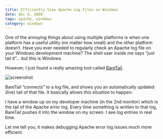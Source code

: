 ```yaml
---
title: Efficiently View Apache Log Files on Windows
date: dec 8, 2009
tags: apache, windows
category: windows
---
```


One of the annoying things about using multiple platforms is when one platform has a useful utility (no matter how small) and the other platform doesn’t. Have you ever needed to regularly check an Apache log file on your Windows development machine? The shell user inside me says “just tail it”… but this is Windows.

However, I just found a really amazing tool called [BareTail](http://www.baremetalsoft.com/baretail/).

![screenshot](/images/baretail.jpg)

BareTail “connects” to a log file, and shows you an automatically updated (live) tail of that file. It basically allows this situation to happen:

I have a window up on my developer machine (in the 2nd monitor) which is the tail of the Apache error log. Every time something is written to that log, BareTail pushes it into the window on my screen. I see log entries in real time.

Let me tell you, it makes debugging Apache error log issues much more efficient.
